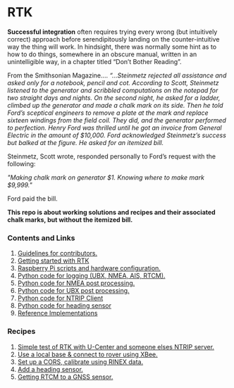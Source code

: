 # RTK
**Successful integration** often requires trying every wrong (but intuitively correct) approach before serendipitously landing on the counter-intuitive way the thing will work. In hindsight, there was normally some hint as to how to do things, somewhere in an obscure manual, written in an unintelligible way, in a chapter titled “Don’t Bother Reading”.

From the Smithsonian Magazine….
*“...Steinmetz rejected all assistance and asked only for a notebook, pencil and cot. According to Scott, Steinmetz listened to the generator and scribbled computations on the notepad for two straight days and nights. On the second night, he asked for a ladder, climbed up the generator and made a chalk mark on its side. Then he told Ford’s sceptical engineers to remove a plate at the mark and replace sixteen windings from the field coil. They did, and the generator performed to perfection. Henry Ford was thrilled until he got an invoice from General Electric in the amount of $10,000. Ford acknowledged Steinmetz’s success but balked at the figure. He asked for an itemized bill.*

Steinmetz, Scott wrote, responded personally to Ford’s request with the following:

*"Making chalk mark on generator $1. 
Knowing where to make mark $9,999."*

Ford paid the bill.

__This repo is about working solutions and recipes and their associated chalk marks, but without the itemized bill.__

### Contents and Links
1. [Guidelines for contributors.](https://github.com/IOTECH-Donegal/Netiquette)
2. [Getting started with RTK](https://github.com/IOTECH-Donegal/RTK/blob/main/docs/gettingstarted.md)
3. [Raspberry Pi scripts and hardware configuration.](https://github.com/IOTECH-Donegal/Raspbian)
4. [Python code for logging (UBX, NMEA, AIS, RTCM).](https://github.com/IOTECH-Donegal/Logger21)
5. [Python code for NMEA post processing.](https://github.com/IOTECH-Donegal/NMEAPostProcessor)
6. [Python code for UBX post processing.](https://github.com/IOTECH-Donegal/UBlox)
7. [Python code for NTRIP Client](https://github.com/IOTECH-Donegal/NTRIP/tree/main/readme.md)
8. [Python code for heading sensor](https://github.com/IOTECH-Donegal/NTRIP/tree/main/readme.md)
9. [Reference Implementations](https://github.com/IOTECH-Donegal/RTK/blob/main/docs/reference_implementation.md)

### Recipes
1. [Simple test of RTK with U-Center and someone elses NTRIP server.](https://github.com/IOTECH-Donegal/RTK/tree/main/Recipe1/readme.md)
2. [Use a local base & connect to rover using XBee.](https://github.com/IOTECH-Donegal/RTK/tree/main/Recipe2/readme.md)
3. [Set up a CORS, calibrate using RINEX data.](https://github.com/IOTECH-Donegal/RTK/tree/main/Recipe3/readme.md)
4. [Add a heading sensor.](https://github.com/IOTECH-Donegal/RTK/tree/main/Recipe4/readme.md)
5. [Getting RTCM to a GNSS sensor.](https://github.com/IOTECH-Donegal/RTK/tree/main/Recipe5/readme.md)


